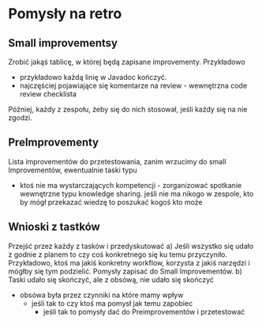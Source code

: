 # Pomysły na retro

## Small improvementsy
Zrobić jakąś tablicę, w której będą zapisane improvementy.
Przykładowo
 - przykładowo każdą linię w Javadoc kończyć.
 - najczęściej pojawiające się komentarze na review - wewnętrzna code review checklista

Później, każdy z zespołu, żeby się do nich stosował, jeśli każdy się na nie zgodzi.

## PreImprovementy
Lista improvementów do przetestowania, zanim wrzucimy do small Improvementów, ewentualnie taski typu
- ktoś nie ma wystarczających kompetencji - zorganizować spotkanie wewnętrzne typu knowledge sharing.
 jeśli nie ma nikogo w zespole, kto by mógł przekazać wiedzę to poszukać kogoś kto może

## Wnioski z tastków
Przejść przez każdy z tasków i przedyskutować
a) Jeśli wszystko się udało z godnie z planem to czy coś konkretnego się ku temu przyczyniło.
Przykładowo, ktoś ma jakiś konkretny workflow, korzysta z jakiś narzędzi i mógłby się tym podzielić.
Pomysły zapisać do Small Improvementów.
b) Taski udało się skończyć, ale z obsówą, nie udało się skończyć
 - obsówa była przez czynniki na które mamy wpływ
     - jeśli tak to czy ktoś ma pomysł jak temu zapobiec
          - jeśli tak to pomysły dać do Preimprovementów i przetestować



